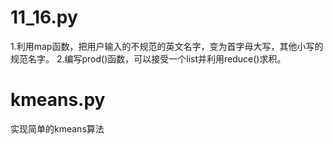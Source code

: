 # 11_16.py
1.利用map函数，把用户输入的不规范的英文名字，变为首字母大写，其他小写的规范名字。
2.编写prod()函数，可以接受一个list并利用reduce()求积。
# kmeans.py
实现简单的kmeans算法
